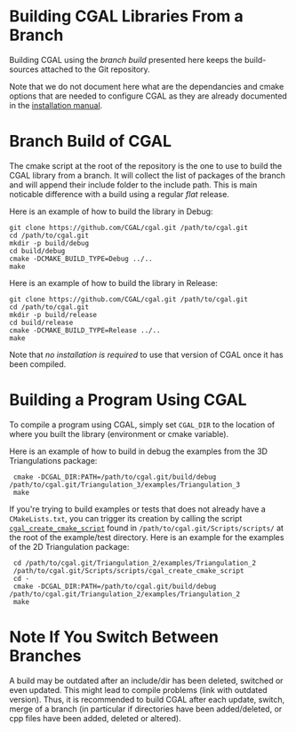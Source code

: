 Building CGAL Libraries From a Branch
=====================================

Building CGAL using the *branch build* presented here keeps the
build-sources attached to the Git repository.

Note that we do not document here what are the dependancies and cmake options that
are needed to configure CGAL as they are already documented in the
[installation manual](http://doc.cgal.org/latest/Manual/installation.html).

Branch Build of CGAL
====================
The cmake script at the root of the repository is the one to use to
build the CGAL library from a branch. It will collect the list of packages
of the branch and will append their include folder to the include path.
This is main noticable difference with a build using a regular *flat* release.

Here is an example of how to build the library in Debug:
``` {.bash}
git clone https://github.com/CGAL/cgal.git /path/to/cgal.git
cd /path/to/cgal.git
mkdir -p build/debug
cd build/debug
cmake -DCMAKE_BUILD_TYPE=Debug ../..
make
```

Here is an example of how to build the library in Release:
``` {.bash}
git clone https://github.com/CGAL/cgal.git /path/to/cgal.git
cd /path/to/cgal.git
mkdir -p build/release
cd build/release
cmake -DCMAKE_BUILD_TYPE=Release ../..
make
```
Note that *no installation is required* to use that version of CGAL once it has been compiled.

Building a Program Using CGAL
=============================

To compile a program using CGAL, simply set `CGAL_DIR` to the location
of where you built the library (environment or cmake variable).

Here is an example of how to build in debug the examples from the 3D Triangulations package:

``` {.bash}
 cmake -DCGAL_DIR:PATH=/path/to/cgal.git/build/debug /path/to/cgal.git/Triangulation_3/examples/Triangulation_3
 make
```

If you're trying to build examples or tests that does not already have a `CMakeLists.txt`, you can trigger its creation by calling the script [`cgal_create_cmake_script`](Scripts/scripts/cgal_create_cmake_script) found in `/path/to/cgal.git/Scripts/scripts/` at the root of the example/test directory. Here is an example for the examples of the 2D Triangulation package:

``` {.bash}
 cd /path/to/cgal.git/Triangulation_2/examples/Triangulation_2
 /path/to/cgal.git/Scripts/scripts/cgal_create_cmake_script
 cd -
 cmake -DCGAL_DIR:PATH=/path/to/cgal.git/build/debug /path/to/cgal.git/Triangulation_2/examples/Triangulation_2
 make
```

Note If You Switch Between Branches
===================================
A build may be outdated after an include/dir has been deleted,
switched or even updated. This might lead to compile problems (link
with outdated version). Thus, it is recommended to build CGAL after
each update, switch, merge of a branch (in particular if directories
have been added/deleted, or cpp files have been added, deleted or
altered).


